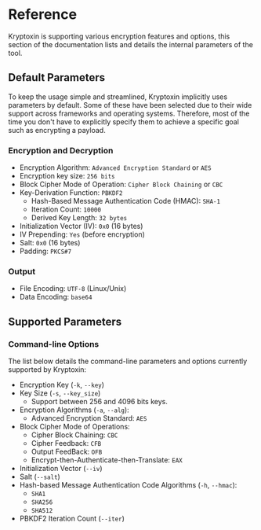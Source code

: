 # Reference

Kryptoxin is supporting various encryption features and options, this section of the documentation lists and details the internal parameters of the tool.

## Default Parameters

To keep the usage simple and streamlined, Kryptoxin implicitly uses parameters by default. Some of these have been selected due to their wide support across frameworks and operating systems. Therefore, most of the time you don't have to explicitly specify them to achieve a specific goal such as encrypting a payload.

### Encryption and Decryption

* Encryption Algorithm: `Advanced Encryption Standard` or `AES`
* Encryption key size: `256 bits`
* Block Cipher Mode of Operation: `Cipher Block Chaining` or `CBC`
* Key-Derivation Function: `PBKDF2`
    * Hash-Based Message Authentication Code (HMAC): `SHA-1`
    * Iteration Count: `10000`
    * Derived Key Length: `32 bytes`
* Initialization Vector (IV): `0x0` (16 bytes)
* IV Prepending: `Yes` (before encryption)
* Salt: `0x0` (16 bytes)
* Padding: `PKCS#7`

### Output

* File Encoding: `UTF-8` (Linux/Unix)
* Data Encoding: `base64`

## Supported Parameters

### Command-line Options

The list below details the command-line parameters and options currently supported by Kryptoxin:

* Encryption Key (`-k`, `--key`)
* Key Size (`-s`, `--key_size`)
    * Support between 256 and 4096 bits keys.
* Encryption Algorithms (`-a`, `--alg`):
    * Advanced Encryption Standard: `AES`
* Block Cipher Mode of Operations:
    * Cipher Block Chaining: `CBC`
    * Cipher Feedback: `CFB`
    * Output FeedBack: `OFB`
    * Encrypt-then-Authenticate-then-Translate: `EAX`
* Initialization Vector (`--iv`)
* Salt (`--salt`)
* Hash-based Message Authentication Code Algorithms (`-h`, `--hmac`):
    * `SHA1`
    * `SHA256`
    * `SHA512`
* PBKDF2 Iteration Count (`--iter`)
